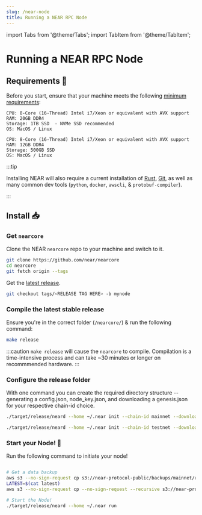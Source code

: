 ```yaml
---
slug: /near-node
title: Running a NEAR RPC Node
---
```


import Tabs from '@theme/Tabs';
import TabItem from '@theme/TabItem';


# Running a NEAR RPC Node

## Requirements 📄 

Before you start, ensure that your machine meets the following [minimum requirements](https://near-nodes.io/rpc/hardware-rpc):

<Tabs>
<TabItem value="rec_req" label="Recommended">

    CPU: 8-Core (16-Thread) Intel i7/Xeon or equivalent with AVX support
    RAM: 20GB DDR4
    Storage: 1TB SSD  - NVMe SSD recommended
    OS: MacOS / Linux

</TabItem>

<TabItem value="min_req" label="Minimum">

```
CPU: 8-Core (16-Thread) Intel i7/Xeon or equivalent with AVX support
RAM: 12GB DDR4
Storage: 500GB SSD
OS: MacOS / Linux
```

</TabItem>
</Tabs>

:::tip

Installing NEAR will also require a current installation of [Rust](https://www.rust-lang.org/), [Git](https://git-scm.com/), as well as many common dev tools (`python`, `docker`, `awscli`, & `protobuf-compiler`).

:::

## Install 📥

### Get `nearcore`

Clone the NEAR `nearcore` repo to your machine and switch to it.

```bash
git clone https://github.com/near/nearcore
cd nearcore
git fetch origin --tags
```

Get the [latest release](https://github.com/near/nearcore/releases).

```bash
git checkout tags/<RELEASE TAG HERE> -b mynode
```

### Compile the latest stable release

Ensure you're in the correct folder (`/nearcore/`) & run the following command:

```bash
make release
```

:::caution
`make release` will cause the `nearcore` to compile. Compilation is a time-intensive process and can take ~30 minutes or longer on recommmended hardware.
:::

### Configure the release folder
With one command you can create the required directory structure -- generating a config.json, node_key.json, and downloading a genesis.json for your respective chain-id choice.


<Tabs>
<TabItem value="near-main" label="🌐 Mainnet">

```bash
./target/release/neard --home ~/.near init --chain-id mainnet --download-genesis --download-config
```


</TabItem>

<TabItem value="near-test" label="🧪 Testnet">

```bash
./target/release/neard --home ~/.near init --chain-id testnet --download-genesis --download-config
```

</TabItem>
</Tabs>

### Start your Node! 🚀

Run the following command to initiate your node!

```bash

# Get a data backup 
aws s3 --no-sign-request cp s3://near-protocol-public/backups/mainnet/rpc/latest .
LATEST=$(cat latest)
aws s3 --no-sign-request cp --no-sign-request --recursive s3://near-protocol-public/backups/mainnet/rpc/$LATEST ~/.near/data

# Start the Node!
./target/release/neard --home ~/.near run
```